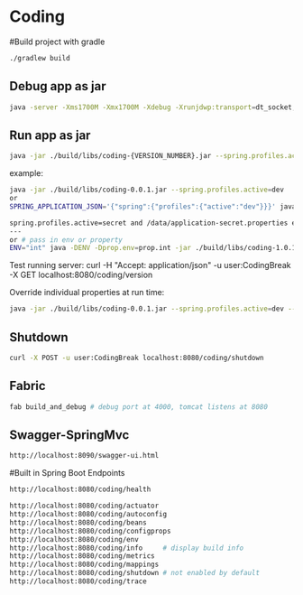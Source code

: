 Coding
===

#Build project with gradle
```bash
./gradlew build
```

Debug app as jar
---
```bash
java -server -Xms1700M -Xmx1700M -Xdebug -Xrunjdwp:transport=dt_socket,address=4000,server=y,suspend=y -jar build/libs/coding-0.1.0.jar --spring.profiles.active=dev > console.log 2>&1 &
```

Run app as jar
---
```bash
java -jar ./build/libs/coding-{VERSION_NUMBER}.jar --spring.profiles.active=dev
```
example:
```bash
java -jar ./build/libs/coding-0.0.1.jar --spring.profiles.active=dev 
or
SPRING_APPLICATION_JSON='{"spring":{"profiles":{"active":"dev"}}}' java -jar ./build/libs/royalty-cargo-1.0.1-SNAPSHOT.jar

spring.profiles.active=secret and /data/application-secret.properties exist.
--- 
or # pass in env or property
ENV="int" java -DENV -Dprop.env=prop.int -jar ./build/libs/coding-1.0.1.jar --spring.config.location=/data/ 
```
Test running server:
curl  -H "Accept: application/json" -u user:CodingBreak -X GET localhost:8080/coding/version

Override individual properties at run time:
```bash
java -jar ./build/libs/coding-0.0.1.jar --spring.profiles.active=dev --spring.datasource.username= otherusername --spring.datasource.password= otherpassword --server.port=8888 --spring.config.location=location for override properties file
```

Shutdown
---
```bash
curl -X POST -u user:CodingBreak localhost:8080/coding/shutdown
```

Fabric
-----------
```bash
fab build_and_debug # debug port at 4000, tomcat listens at 8080
```

Swagger-SpringMvc
-----------
```bash
http://localhost:8090/swagger-ui.html
```

#Built in Spring Boot Endpoints
```bash
http://localhost:8080/coding/health

http://localhost:8080/coding/actuator
http://localhost:8080/coding/autoconfig
http://localhost:8080/coding/beans
http://localhost:8080/coding/configprops
http://localhost:8080/coding/env
http://localhost:8080/coding/info     # display build info
http://localhost:8080/coding/metrics
http://localhost:8080/coding/mappings
http://localhost:8080/coding/shutdown # not enabled by default
http://localhost:8080/coding/trace
```
